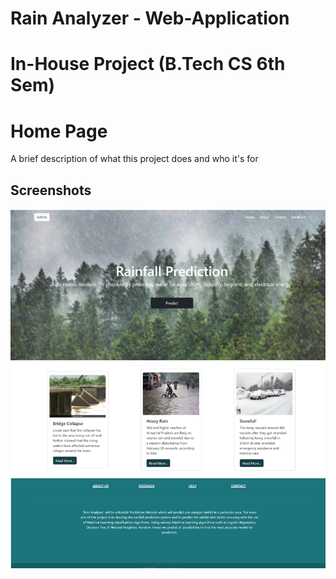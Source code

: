 
# Rain Analyzer - Web-Application 
# In-House Project (B.Tech CS 6th Sem)

# Home Page

A brief description of what this project does and who it's for


## Screenshots

![App Screenshot](https://github.com/Nirvana989/RainAnalyzer/blob/main/homepage.png)

